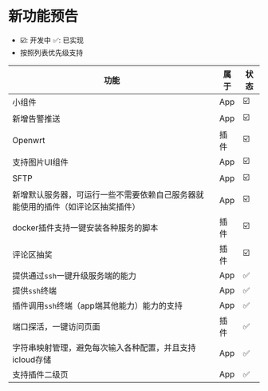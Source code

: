 # 新功能预告

- ☑️: 开发中  ✅: 已实现
- 按照列表优先级支持


| 功能                                       | 属于  |状态|
|------------------------------------------|-----|-|
| 小组件                                      | App |☑️|
| 新增告警推送                                   | App |☑️|
| Openwrt                                  | 插件  |☑️|
| 支持图片UI组件                                 | App |☑️|
| SFTP                                     | App |☑️|
| 新增默认服务器，可运行一些不需要依赖自己服务器就能使用的插件（如评论区抽奖插件） | App |☑️|
| docker插件支持一键安装各种服务的脚本                    | 插件  |☑️|
| 评论区抽奖                                    | 插件  |☑️|
| 提供通过`ssh`一键升级服务端的能力                      | App |✅|
| 提供`ssh`终端                                | App |✅|
| 插件调用`ssh`终端（app端其他能力）能力的支持               | App |✅|
| 端口探活，一键访问页面                              | 插件  |✅|
| 字符串映射管理，避免每次输入各种配置，并且支持icloud存储          | App |✅|
| 支持插件二级页                                  | App |✅|








